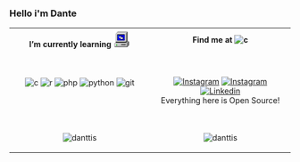 ### Hello i'm Dante  

<table width="100%">
  <tr>
  <th>I’m currently learning   <img src="https://github.com/TheDudeThatCode/TheDudeThatCode/blob/master/Assets/PC.gif" alt="c" width="30" height="30"/> </th>
  <th>Find me at <img src="https://github.com/TheDudeThatCode/TheDudeThatCode/blob/master/Assets/Handshake.gif" alt="c" width="50" height="30"/></th>
  </tr>
  <tr>
  <td width="50%">
 <p align = "center">
  <img src="https://img.icons8.com/color/48/000000/c-programming.png" alt="c" width="40" height="40"/>
  <img src="https://img.icons8.com/external-becris-flat-becris/50/000000/external-r-data-science-becris-flat-becris.png" alt="r" width="40" height="40"/>
  <img src="https://img.icons8.com/fluency/48/000000/php.png" alt="php" width="40" height="40"/>
  <img src="https://img.icons8.com/color/48/000000/python--v1.png" alt="python" width="40" height="40"/>
  <img src="https://img.icons8.com/color/48/000000/console.png" alt="git" width="40" height="40"/><img 
 </p>
  </td>
  <td width="50%">

<br><p align="center">
[![Instagram](https://img.shields.io/badge/E--mail-369?style=flat-square&logo=gmail&logoColor=Red&color=black)](mailto:juniordante@gmail.com)
[![Instagram](https://img.shields.io/badge/Instagram-369?style=flat-square&logo=instagram&logoColor=pink&color=black)](https://instagram.com/danttis)
[![Linkedin](https://img.shields.io/badge/linked-in-369?style=flat-square&logo=linkedin&logoColor=white&color=blue)](https://www.linkedin.com/in/danttis/)
<br>Everything here is Open Source! 
</p>
  </td>
  <tr>
  <td width = "50%">
  <br>
  <p align = "center"><img src="https://github-readme-stats.vercel.app/api/top-langs?username=danttis&show_icons=true&theme=onedark&locale=en&layout=compact" alt="danttis" />
  </p>
  </td>
  <td width = "50%">
  <br>
  <p align = "center"><img src="https://github-readme-stats.vercel.app/api?username=danttis&show_icons=true&theme=onedark&locale=en" alt="danttis" /></p>
  </td>
 

[//]: <> (The `&nbsp;` is to have Aphelion take up more space)
